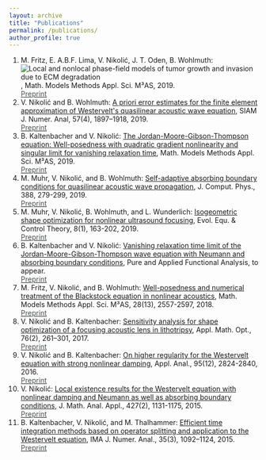 ```yaml
---
layout: archive
title: "Publications"
permalink: /publications/
author_profile: true
---
```


  1. M. Fritz, E. A.B.F. Lima, V. Nikoli&#263;, J. T. Oden, B. Wohlmuth: ![Local and nonlocal phase-field models of tumor growth and invasion due to ECM degradation](https://www.worldscientific.com/doi/abs/10.1142/S0218202519500519), Math. Models Methods Appl. Sci. M³AS, 2019.<br/>
[<font color='49524F'>Preprint</font>](https://arxiv.org/abs/1906.07788) 
   10. V. Nikoli&#263; and B. Wohlmuth: [A priori error estimates for the finite element approximation of Westervelt's quasilinear acoustic wave equation](https://epubs.siam.org/doi/abs/10.1137/19M1240873?mobileUi=0), SIAM J. Numer. Anal, 57(4), 1897–1918, 2019.<br/>
 [<font color='49524F'>Preprint</font>](https://arxiv.org/abs/1901.08510)
   9.  B. Kaltenbacher and V. Nikoli&#263;: [The Jordan-Moore-Gibson-Thompson equation: Well-posedness with quadratic gradient nonlinearity and singular limit for vanishing relaxation time](https://www.worldscientific.com/doi/abs/10.1142/S0218202519500532), Math. Models Methods Appl. Sci. M³AS, 2019.<br/>
   [<font color='49524F'>Preprint</font>](https://arxiv.org/pdf/1901.02795.pdf)
   8. M. Muhr, V. Nikoli&#263;, and B. Wohlmuth: [Self-adaptive absorbing boundary conditions for quasilinear acoustic wave propagation](https://www.sciencedirect.com/science/article/pii/S0021999119302086), J. Comput. Phys., 388, 279-299, 2019.<br/>
  [<font color='49524F'>Preprint</font>](https://arxiv.org/pdf/1811.12790.pdf)
   7. M. Muhr, V. Nikoli&#263;, B. Wohlmuth, and L. Wunderlich: [Isogeometric shape optimization for nonlinear ultrasound focusing](https://www.aimsciences.org/article/doi/10.3934/eect.2019010), Evol. Equ. & Control Theory, 8(1), 163-202, 2019.<br/>
   [<font color='49524F'>Preprint</font>](https://arxiv.org/pdf/1712.05228.pdf)
   6. B. Kaltenbacher and V. Nikoli&#263;: [Vanishing relaxation time limit of the Jordan-Moore-Gibson-Thompson wave equation with Neumann and absorbing boundary conditions](http://www.ybook.co.jp/pafa.html), Pure and Applied Functional Analysis, to appear.<br/>
   [<font color='49524F'>Preprint</font>](https://arxiv.org/pdf/1902.10606.pdf)
   5. M. Fritz, V. Nikoli&#263;, and B. Wohlmuth: [Well-posedness and numerical treatment of the Blackstock equation in nonlinear acoustics](https://www.worldscientific.com/doi/abs/10.1142/S0218202518500550), Math. Models Methods Appl. Sci. M³AS, 28(13), 2557-2597, 2018.<br/>
   [<font color='49524F'>Preprint</font>](https://arxiv.org/pdf/1806.05227.pdf)
   4. V. Nikoli&#263; and B. Kaltenbacher: [Sensitivity analysis for shape optimization of a focusing acoustic lens in lithotripsy](http://link.springer.com/article/10.1007/s00245-016-9340-x?wt_mc=internal.event.1.SEM.ArticleAuthorOnlineFirst), Appl. Math. Opt., 76(2), 261–301, 2017.<br/>
   [<font color='49524F'>Preprint</font>](https://arxiv.org/pdf/1506.02781.pdf)
   3. V. Nikoli&#263; and B. Kaltenbacher: [On higher regularity for the Westervelt equation with strong nonlinear damping](http://www.tandfonline.com/doi/abs/10.1080/00036811.2015.1114607), Appl. Anal., 95(12), 2824-2840, 2016.<br/>
   [<font color='49524F'>Preprint</font>](https://arxiv.org/pdf/1506.02125.pdf)
   2. V. Nikoli&#263;: [Local existence results for the Westervelt equation with nonlinear damping and Neumann as well as absorbing boundary conditions](http://www.sciencedirect.com/science/article/pii/S0022247X15001973), J. Math. Anal. Appl., 427(2), 1131-1175, 2015.<br/>
   [<font color='49524F'>Preprint</font>](https://arxiv.org/pdf/1408.2160.pdf)
   1. B. Kaltenbacher, V. Nikoli&#263;, and M. Thalhammer: [Efficient time integration methods based on operator splitting and application to the Westervelt equation](http://imajna.oxfordjournals.org/content/early/2014/06/04/imanum.dru029), IMA J. Numer. Anal., 35(3), 1092–1124, 2015.<br/>
   [<font color='49524F'>Preprint</font>](https://arxiv.org/pdf/1311.1224.pdf)
